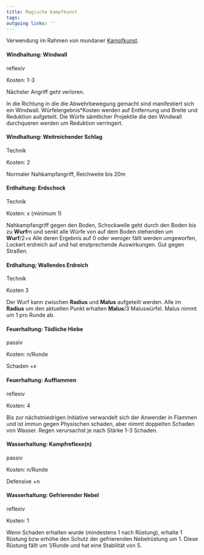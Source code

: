 ```yaml
---
title: Magische Kampfkunst  
tags:   
outgoing links: ''  
---
```

Verwendung im Rahmen von mundaner [Kampfkunst](martialarts).





#### Windhaltung: Windwall

reflexiv

Kosten: 1-3 

Nächster Angriff geht verloren. 

In die Richtung in die die Abwehrbewegung gemacht sind manifestiert sich ein Windwall. Würfelergebnis*Kosten werden auf Entfernung und Breite und Reduktion aufgeteilt. Die Würfe sämtlicher Projektile die den Windwall durchqueren werden um Reduktion verringert.



#### Windhaltung: Weitreichender Schlag

Technik

Kosten: 2

Normaler Nahkampfangriff, Reichweite bis 20m


#### Erdhaltung: Erdschock

Technik

Kosten: x (minimum 1)

Nahkampfangriff gegen den Boden, Schockwelle geht durch den Boden bis zu **Wurf**m und senkt alle Würfe von auf dem Boden stehenden um **Wurf**/2+x Alle deren Ergebnis auf 0 oder weniger fällt werden umgeworfen, Lockert erdreich auf und hat enstprechende Auswirkungen. Gut gegen Straßen.



#### Erdhaltung; Wallendes Erdreich

Technik  

Kosten 3

Der Wurf kann zwischen **Radius** und **Malus** aufgeteilt werden. Alle im **Radius** um den aktuellen Punkt erhalten **Malus**/3 Maluswürfel. Malus nimmt um 1 pro Runde ab.




#### Feuerhaltung: Tödliche Hiebe

passiv

Kosten: n/Runde

Schaden +x


#### Feuerhaltung: Aufflammen

reflexiv

Kosten: 4

Bis zur nächstniedrigen Initiative verwandelt sich der Anwender in Flammen und ist immun gegen Physischen schaden, aber nimmt doppelten Schaden von Wasser. Regen verursachst je nach Stärke 1-3 Schaden.




#### Wasserhaltung: Kampfreflexe(n)

passiv

Kosten: n/Runde

Defensive +n



#### Wasserhaltung: Gefrierender Nebel  

reflexiv  

Kosten: 1

Wenn Schaden erhalten wurde (mindestens 1 nach Rüstung), erhalte 1 Rüstung bzw erhöhe den Schutz der gefrierenden Nebelrüstung um 1. Diese Rüstung fällt um 1/Runde und hat eine Stabilität von 5.

